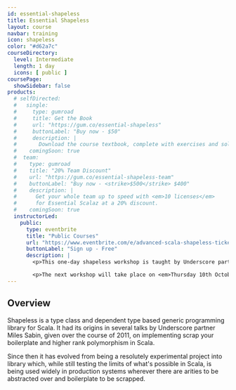 ```yaml
---
id: essential-shapeless
title: Essential Shapeless
layout: course
navbar: training
icon: shapeless
color: "#d62a7c"
courseDirectory:
  level: Intermediate
  length: 1 day
  icons: [ public ]
coursePage:
  showSidebar: false
products:
  # selfDirected:
  #   single:
  #     type: gumroad
  #     title: Get the Book
  #     url: "https://gum.co/essential-shapeless"
  #     buttonLabel: "Buy now - $50"
  #     description: |
  #       Download the course textbook, complete with exercises and solutions, in HTML, PDF, and ePub formats.
  #    comingSoon: true
  #  team:
  #    type: gumroad
  #    title: "20% Team Discount"
  #    url: "https://gum.co/essential-shapeless-team"
  #    buttonLabel: "Buy now - <strike>$500</strike> $400"
  #    description: |
  #      Get your whole team up to speed with <em>10 licenses</em>
  #      for Essential Scalaz at a 20% discount.
  #    comingSoon: true
  instructorLed:
    public:
      type: eventbrite
      title: "Public Courses"
      url: "https://www.eventbrite.com/e/advanced-scala-shapeless-tickets-13535612381"
      buttonLabel: "Sign up - Free"
      description: |
        <p>This one-day shapeless workshop is taught by Underscore partner and shapeless author Miles Sabin.</p>

        <p>The next workshop will take place on <em>Thursday 10th October 2014</em> (the day after Scala Exchange) at the Guardian's offices in <em>King's Cross</em>.</p>
---
```


## Overview

Shapeless is a type class and dependent type based generic programming library for Scala. It had its origins in several talks by Underscore partner Miles Sabin, given over the course of 2011, on implementing scrap your boilerplate and higher rank polymorphism in Scala.

Since then it has evolved from being a resolutely experimental project into library which, while still testing the limits of what's possible in Scala, is being used widely in production systems wherever there are arities to be abstracted over and boilerplate to be scrapped.
